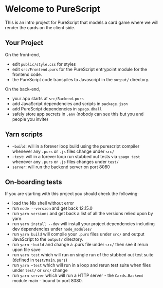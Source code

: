 # Welcome to PureScript

This is an intro project for PureScript that models a card game where we will render the cards on the client side.

## Your Project

On the front-end,
- edit `public/style.css` for styles
- edit `src/Frontend.purs` for the PureScript entrypoint module for the frontend code.
- the PureScript code transpiles to Javascript in the `output/` directory.

On the back-end,
- your app starts at `src/Backend.purs`
- add JavaScript dependencies and scripts in `package.json`
- add PureScript dependencies in `spago.dhall`
- safely store app secrets in `.env` (nobody can see this but you and people you invite)

## Yarn scripts

- `~build`: will in a forever loop build using the purescript compiler whenever any `.purs` or `.js` files change under `src/`
- `~test`: will in a forever loop run stubbed out tests via `spago test` whenever any `.purs` or `.js` files changes under `test/`
- `server`: will run the backend server on port 8080

## On-boarding tests

If you are starting with this project you should check the following:
- load the Nix shell without error
- run `node --version` and get back 12.15.0
- run `yarn versions` and get back a list of all the versions relied upon by yarn
- run `yarn install --dev` will install your project dependencies including dev dependencies under `node_modules/`
- run `yarn build` will compile your `.purs` files under `src/` and output JavaScript to the `output/` directory.
- run `yarn ~build` and change a .purs file under `src/` then see it rerun upon file save
- run `yarn test` which will run on single run of the stubbed out test suite (defined in `test/Main.purs`)
- run `yarn ~test` which will run in a loop and rerun test suite when files under `test/` or `src/` change
- run `yarn server` which will run a HTTP server - the `Cards.Backend` module main - bound to port 8080.
